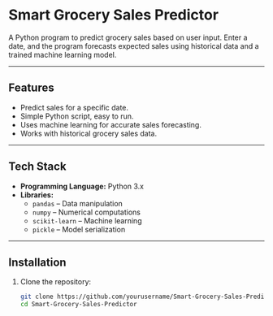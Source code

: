 # Smart Grocery Sales Predictor

A Python program to predict grocery sales based on user input. Enter a date, and the program forecasts expected sales using historical data and a trained machine learning model.

---

## Features

- Predict sales for a specific date.
- Simple Python script, easy to run.
- Uses machine learning for accurate sales forecasting.
- Works with historical grocery sales data.

---

## Tech Stack

- **Programming Language:** Python 3.x
- **Libraries:**
  - `pandas` – Data manipulation
  - `numpy` – Numerical computations
  - `scikit-learn` – Machine learning
  - `pickle` – Model serialization

---

## Installation

1. Clone the repository:
   ```bash
   git clone https://github.com/yourusername/Smart-Grocery-Sales-Predictor.git
   cd Smart-Grocery-Sales-Predictor
